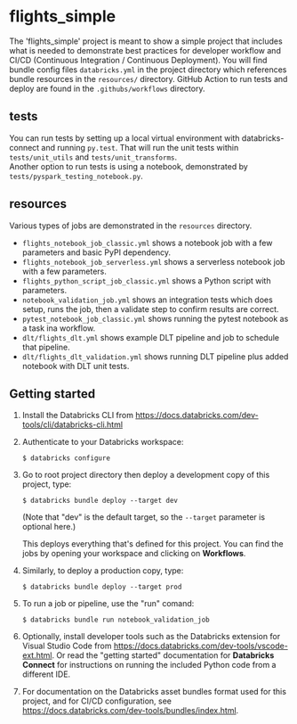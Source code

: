 # flights_simple

The 'flights_simple' project is meant to show a simple project that includes what is needed to demonstrate best practices for developer workflow and CI/CD (Continuous Integration / Continuous Deployment). You will find bundle config files `databricks.yml` in the project directory which references bundle resources in the `resources/` directory. GitHub Action to run tests and deploy are found in the `.githubs/workflows` directory.

## tests
You can run tests by setting up a local virtual environment with databricks-connect and running `py.test`. That will run the unit tests within `tests/unit_utils` and `tests/unit_transforms`.  
Another option to run tests is using a notebook, demonstrated by `tests/pyspark_testing_notebook.py`.

## resources
Various types of jobs are demonstrated in the `resources` directory.
- `flights_notebook_job_classic.yml` shows a notebook job with a few parameters and basic PyPI dependency.
- `flights_notebook_job_serverless.yml` shows a serverless notebook job with a few parameters.
- `flights_python_script_job_classic.yml` shows a Python script with parameters.
- `notebook_validation_job.yml` shows an integration tests which does setup, runs the job, then a validate step to confirm results are correct.
- `pytest_notebook_job_classic.yml` shows running the pytest notebook as a task ina  workflow.
- `dlt/flights_dlt.yml` shows example DLT pipeline and job to schedule that pipeline.
- `dlt/flights_dlt_validation.yml` shows running DLT pipeline plus added notebook with DLT unit tests.

## Getting started

1. Install the Databricks CLI from https://docs.databricks.com/dev-tools/cli/databricks-cli.html

2. Authenticate to your Databricks workspace:
    ```
    $ databricks configure
    ```

3. Go to root project directory then deploy a development copy of this project, type:
    ```
    $ databricks bundle deploy --target dev
    ```
    (Note that "dev" is the default target, so the `--target` parameter
    is optional here.)

    This deploys everything that's defined for this project.
    You can find the jobs by opening your workspace and clicking on **Workflows**.

4. Similarly, to deploy a production copy, type:
   ```
   $ databricks bundle deploy --target prod
   ```

5. To run a job or pipeline, use the "run" comand:
   ```
   $ databricks bundle run notebook_validation_job
   ```

6. Optionally, install developer tools such as the Databricks extension for Visual Studio Code from
   https://docs.databricks.com/dev-tools/vscode-ext.html. Or read the "getting started" documentation for
   **Databricks Connect** for instructions on running the included Python code from a different IDE.

7. For documentation on the Databricks asset bundles format used
   for this project, and for CI/CD configuration, see
   https://docs.databricks.com/dev-tools/bundles/index.html.
